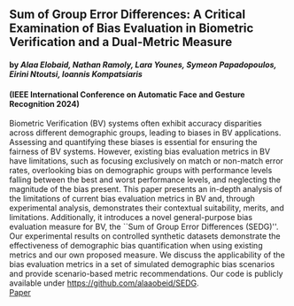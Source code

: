 ## Sum of Group Error Differences: A Critical Examination of Bias Evaluation in Biometric Verification and a Dual-Metric Measure
#### by _Alaa Elobaid, Nathan Ramoly, Lara Younes, Symeon Papadopoulos, Eirini Ntoutsi, Ioannis Kompatsiaris_
#### (IEEE International Conference on Automatic Face and Gesture Recognition 2024)
Biometric Verification (BV) systems often exhibit accuracy disparities across different demographic groups, leading to biases in BV applications. Assessing and quantifying these biases is essential for ensuring the fairness of BV systems. However, existing bias evaluation metrics in BV have limitations, such as focusing exclusively on match or non-match error rates, overlooking bias on demographic groups with performance levels falling between the best and worst performance levels, and neglecting the magnitude of the bias present.
This paper presents an in-depth analysis of the limitations of current bias evaluation metrics in BV and, through experimental analysis, demonstrates their contextual suitability, merits, and limitations. Additionally, it introduces a novel general-purpose bias evaluation measure for BV, the ``Sum of Group Error Differences (SEDG)''. Our experimental results on controlled synthetic datasets demonstrate the effectiveness of demographic bias quantification when using existing metrics and our own proposed measure. We discuss the applicability of the bias evaluation metrics in a set of simulated demographic bias scenarios and provide scenario-based metric recommendations. Our code is publicly available under https://github.com/alaaobeid/SEDG.
\
[Paper](https://github.com/nobias-project/Publications/blob/main/elobaid2024group.pdf)
